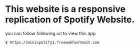 # This website is a responsive replication of Spotify Website.

you can follow following url to view this app

`$ https://minispotify1.freewebhostmost.com`